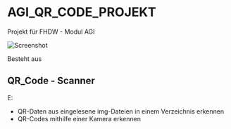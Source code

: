 # AGI_QR_CODE_PROJEKT
Projekt für FHDW - Modul AGI

![Screenshot](screenshot.png)


Besteht aus 

## QR_Code - Scanner
E: 
- QR-Daten aus eingelesene img-Dateien in einem Verzeichnis erkennen
- QR-Codes mithilfe einer Kamera erkennen 

